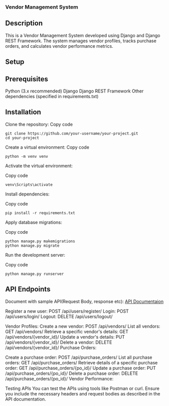 ### Vendor Management System
## Description
This is a Vendor Management System developed using Django and Django REST Framework. The system manages vendor profiles, tracks purchase orders, and calculates vendor performance metrics.

## Setup
## Prerequisites
Python (3.x recommended)
Django
Django REST Framework
Other dependencies (specified in requirements.txt)

## Installation
Clone the repository:
Copy code
```
git clone https://github.com/your-username/your-project.git
cd your-project
```
Create a virtual environment:
Copy code
```
python -m venv venv
```

Activate the virtual environment:

Copy code
```
venv\Scripts\activate
```

Install dependencies:

Copy code
```
pip install -r requirements.txt
```

Apply database migrations:

Copy code
```
python manage.py makemigrations
python manage.py migrate
```

Run the development server:

Copy code
```
python manage.py runserver
```

## API Endpoints
Document with sample API(Request Body, response etc): <a href="https://docs.google.com/document/d/1L-MSVn9qpE5R5A45_hb-RtaEkuCoKzsDPn45xuUnLDQ/edit?usp=sharing">API Documentaion</a>

Register a new user: POST /api/users/register/
Login: POST /api/users/login/
Logout: DELETE /api/users/logout/

Vendor Profiles:
Create a new vendor: POST /api/vendors/
List all vendors: GET /api/vendors/
Retrieve a specific vendor's details: GET /api/vendors/{vendor_id}/
Update a vendor's details: PUT /api/vendors/{vendor_id}/
Delete a vendor: DELETE /api/vendors/{vendor_id}/
Purchase Orders:

Create a purchase order: POST /api/purchase_orders/
List all purchase orders: GET /api/purchase_orders/
Retrieve details of a specific purchase order: GET /api/purchase_orders/{po_id}/
Update a purchase order: PUT /api/purchase_orders/{po_id}/
Delete a purchase order: DELETE /api/purchase_orders/{po_id}/
Vendor Performance:


Testing APIs
You can test the APIs using tools like Postman or curl. Ensure you include the necessary headers and request bodies as described in the API documentation.
